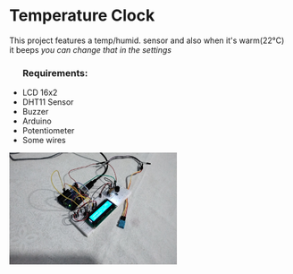 # Temperature Clock
This project features a temp/humid. sensor and also when it's warm(22°C) it beeps *you can change that in the settings*
<ul>
  <h3>Requirements:</h3>
  <li>LCD 16x2</li>
  <li>DHT11 Sensor</li>
  <li>Buzzer</li>
  <li>Arduino</li>
  <li>Potentiometer</li>
  <li>Some wires</li>
</ul>
<img src="result.jpg" height="200" width="300">
